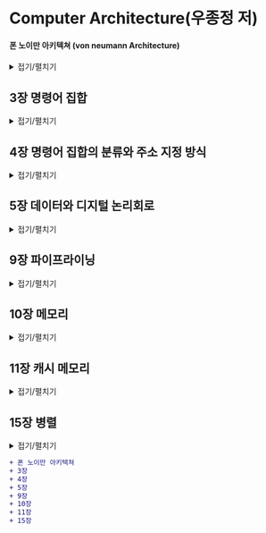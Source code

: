 Computer Architecture(우종정 저)
==========

#### 폰 노이만 아키텍쳐 (von neumann Architecture)
<details>
  <summary>접기/펼치기</summary>

ENIAC 개발 프로젝트의 고문 존 폰 노이만John von Neumann이 제안한 `프로그램 내장식 컴퓨터 stored program computer` 입니다. 컴퓨터 내부에 프로그램과 데이터를 저장하여 컴퓨터가 필요한 내용을 순서에 따라 인출하고 해독하도록 구성하였습니다.

<img src="https://upload.wikimedia.org/wikipedia/commons/thumb/e/e5/Von_Neumann_Architecture.svg/1920px-Von_Neumann_Architecture.svg.png" height = "300" width = "600">

[위키](https://ko.wikipedia.org/wiki/%ED%8F%B0_%EB%85%B8%EC%9D%B4%EB%A7%8C_%EA%B5%AC%EC%A1%B0)

</details>

## 3장 명령어 집합

<details>
  <summary>접기/펼치기</summary>
  
- 명령어는 CPU가 사용하는 언어이고, `명령어 집합 Instruction Set`은 특정 CPU를 위해 정의된 명령어 모음을 의미합니다. `명령어 집합 구조 Instruction Set Architecture`는 작성된 프로그램과 그 프로그램을 수행할 컴퓨터 하드웨어 사이의 인터페이스에 대한 정의 혹은 명세라고 볼 수 있습니다. 명령어 집합 구조는
  - 컴퓨터 하드웨어가 어떤 연산을 수행할 수 있고, 각 연산에 어떤 데이터가 필요한지를 명시합니다.
  - 사용할 수 있는 데이터의 표현 방식, 즉 `데이터 형식data type`을 명시합니다.
  - 데이터의 위치에 대한 정보를 알려주는 `주소 지정 방식addressing mode`을 명시합니다.

- 일반적으로 연산은 전송/처리/제어/입출력 연산으로 구분됩니다.
  - 전송 연산 : CPU 내의 레지스터와 메모리 사이에 데이터를 교환하는 적재 및 저장 연산입니다. `LDA`, `STA` 명령어가 이에 해당됩니다.
  - 처리 연산 : `산술 논리 장치 arithmetic logic unit(ALU)` 를 사용하여 데이터를 조작하는 연산입니다. 연산의 종류에 따라 일항/이항/삼항 연산자로 구분되며 `ADD`, `SUB`와 같은 명령어가 있습니다.
  - 제어 연산 : CPU의 제어장치가 프로그램의 실행 순서를 제어하는 연산입니다. 반복문/조건문/프로시저 등에서 명령을 비순차적으로 실행할 때 `무조건 분기 unconditional branch`, `조건 분기 conditional branch`, `프로시저 호출/복귀 cal proc/ret`, `인터럽트 interrupt` 을 활용하는 것을 예로 들 수 있습니다. `HLT`, `RET` 등의 명령어가 있습니다.
  - 입출력 연산 : CPU 내의 레지스터와 외부 장치 사이의 데이터 이동을 수행하는 연산입니다. 데이터를 전송하므로 전송 연산에 포함되기도 합니다.
  
- 대부분의 명령어는 3개의 피연산자 주소를 가지기 때문에 `3-주소 명령어`라고 합니다. `누산기 Accumulator(ACC)`를 사용하는 경우, 피연산자로 누산기를 명시할 필요가 없어서 근원지 피연산자 중의 하나만 명시하므로 `1-주소 명령어`가 됩니다. `스택stack`을 사용하는 명령어는 피연산자의 대한 위치를 명시할 필요가 없기 때문에 `0-주소 명령어`가 됩니다.
  - CPU 내부에 소규모 기억장치(누산기)를 포함한다면 폰노이만 병목에 발생하는 트래픽을 크게 감소시킬 수 있습니다. 반복적으로 사용되는 데이터를 위한 메모리 접근을 줄여주고, 명령어의 길이가 축소되어 명령어 인출을 위한 트래픽이 감소되기 때문입니다.

- CPU의 기본 구성은 다음과 같습니다.
  - 제어장치는 명령어를 해석하고 실행합니다. `프로그램 계수기 PC` 와 `명령어 레지스터 IR`가 여기 포함됩니다.
  - `산술 논리 장치 arithmetic logic unit(ALU)` 는 범용 연산을 수행합니다. `누산기 ACC`가 여기 포함됩니다. 
  - `프로그램 계수기 Program counter(PC)`는 다음에 실행할 명령어의 주소를 보관하는 레지스터입니다. 명령어를 인출한 후에 명령어 길이만큼 값을 장가시켜 다음 명령어를 가리킵니다. 조건/무조건 분기 명령어를 통해 프로그램의 흐름을 변경할 수 있습니다.
  - `명령어 레지스터 instruction register(IR)` 는 가장 최근에 인출한 명령어를 보관하는 레지스터입니다.
  - `누산기 Accumulator(ACC)` 는 데이터를 일시적으로 보관하는 레지스터입니다.
  - `메모리 주소 레지스터memory address register(MAR)` 은 CPU가 메모리에 접근하기 위해 참조하려는 데이터의 주소를 버퍼를 말합니다.
  - `메모리 버퍼 레지스터memory buffer register(MBR)` 은 프로세서가 메모리로부터 읽거나 메모리에 저장할 데이터 자체를 보관하기 위한 버퍼를 말합니다. `메모리 데이터 레지스터memory data register(MDR)` 이라고도 합니다.
  - cpu가 메모리의 데이터를 읽는 것을 `적재load`, 메모리에 데이터를 기록하는 것을 `저장store` 라고 합니다. cpu가 데이터를 적재하거나 저장할 때는 MAR 과 MBR을 사용합니다.

- `프로시저procedure` 는 프로그래밍 언어 또는 사용 방법에 따라 `서브루틴subroutine`, `함수function`, `메소드method`, `서브프로그램subprogram` 으로 불리기도 합니다. 프로시저는 특정 작업을 하나의 패키지처럼 수행하기 위한 일련의 명령어를 의미하며, 이때 명령어를 모듈화하여 사용합니다. 특정 작업이 필요한 곳이라면 어디에서든지 몇 번이라도 호출할 수 있습니다.
  - 프로그램의 중복된 코드를 줄이며, `코드 재사용률code reuse`을 높입니다.
  - 프로그램 구현의 상세 내역을 숨겨줍니다. 이를 통해 구현 내역을 추상화 시킬 수 있습니다.
  - 명령어 그룹을 프로시저의 이름으로 나타내기 때문에 프로그램의 의미를 쉽게 파악할 수 있습니다.
  - 프로시저를 호출할 때 `cal proc (proc : 프로시저 이름)` 과 같은 명령어를 사용하며 이때 `스택의 최상위Top of stack(TOS)`에 `복귀 주소 return address`를 저장합니다. 그 후 프로시저의 명령어를 전부 수행하면 `ret` 명령어를 통해 프로시저를 호출한 프로그램으로 복귀시킵니다.

</details>

## 4장 명령어 집합의 분류와 주소 지정 방식

<details>
  <summary>접기/펼치기</summary>
  
- 명령어 내부에 명시적으로 나타난 피연산자의 수에 따라 0-주소 명령어, 1-주소 명령어, 2-주소 명령어 등으로 분류합니다.
  - 0-주소 명령어는 스택 컴퓨터에서 사용됩니다. 연산자를 스택에 올려, 스택의 윗 부분의 값들을 피연산자로 활용합니다.
  - 1-주소 명령어는 누산기 컴퓨터에서 사용됩니다. 누산기의 값을 피연산자로 활용합니다.
  - 2-주소/ 3-주소 명령어는 범용 레지스터 컴퓨터에서 사용됩니다. 다수의 레지스터를 활용해 연산합니다.

- 범용 레지스터 컴퓨터 중에서 적재 명령어와 저장 명령어만 메모리에 접근할 수 있도록 제한하는 컴퓨터를 적재/저장 명령어 컴퓨터라고 합니다.
- 범용 레지스터 컴퓨터는 메모리 주소에 비해 짧은 레지스터 주소를 사용하므로 명령어의 길이가 축소되고, 또한 사용 빈도가 높은 데이터가 레지스터에 있기 때문에 메모리 트래픽이 줄어드는 효과가 큽니다.

- `워드word` 는 명령어와 데이터를 포함할 수 있는 메모리 구성 요소 중 하나이며 cpu에서 사용되는 고정 크기의 데이터 단위입니다.
- 주소 지정 단위는 아키텍처에 의해 직접 명시될 수 있는 정보의 최소 단위를 명시하며, 주소 해상도를 결정합니다. 메모리가 데이터를 담는 그릇의 집합이라고 한다면, 메모리 주소는 그릇에 붙이는 번호표이고, 주소지정 단위는 그릇의 크기를 뜻합니다.

- 메모리 정렬은 데이터와 명령어가 자신의 길이에 대한 배수의 주소에 위치하도록 강제하는 방식으로, 컴퓨터를 구현할 때 실행 속도를 높이기 위해 필요한 사항입니다.
  - 2바이트로 구성된 명령어와 데이터는 2의 배수로 시작되는 주소를 갖고
  - 4바이트로 구성된 명령어와 데이터는 4의 배수로 시작되는 주소를 갖도록 강제합니다.
- 엔디언은 하나의 워드에포함된 바이트를 배열하는 방법을 의미합니다. 빅 엔디언 방식은 큰 단위의 바이트가 앞자리에 위치하고, 리틀 엔디언 방식은 작은 단위의 바이트가 앞자리에 위치합니다.

- 주소 지정 방식은 명령어의 일부를 사용하여 데이터가 실제 위치한 유효 주소를 결정하는 방법입니다.
  - 즉치 주소 지정 방식/ 묵시 주소 지정 방식/ 레지스터 직접 주소 지정 방식/ 직접 주소 지정 방식 등으로 나뉘어 집니다.
  
- `RISC reduced instruction set computer` 구조는 자주 사용하는 소수의 명령어만을 명령어 집합에 포함하여 하나의 사이클에 실행시키는 방식의 아키텍쳐입니다.
  - RISC 구조의 명령어는 기계어에 가까운 구조로서 소프트웨어를 강조합니다.
  - 단순한 명령어는 하나의 사이클 내에서 실행할 수 있으며, 또한 짧은 사이클 시간도 허용하기 때문에 `파이프라인pipeline` 구현에 적합합니다.
  - 단순한 명령어는 `마이크로 명령어microinstruction`와 거의 일치하며 복잡한 명령어도 단순 명령어의 조합으로 구현합니다.
  - 짧은 사이클 시간을 가집니다. 단순 명령어를 실행하는 데이터 경로가 간단하므로 명령어 실행에 필요한 사이클 시간이 짧습니다.
  - 적재 저장 구조를 사용합니다.
  - 고정된 길이의 명령어/ 단순 명령어 형식은 명령어를 빠르게 해독할 수 있게 합니다.
  - 제한된 종류의 주소 지정 방식. 데이터의 유효 주소를 계산할 필요가 없거나 계산 속도를 향상시킵니다.
  - `하버드 아키텍쳐havard architecture`. 명령어와 데이터가 독립적인 경로를 사용하기 때문에 메모리 대역폭이 증가합니다.
    - 하버드 아키텍쳐는 명령어와 데이터가 사용하는 데이터 경로를 분리하는 구조입니다. 데이터와 명령어가 데이터 경로, 메모리를 공유하는 폰 노이만 아키텍쳐와는 대조되는 형식입니다.
      - 메모리를 2개로 분할하여 명령어와 별도의 메모리에 저장합니다.
      - cpu의 제어장치와 연산장치를 별도의 버스로 각각 연결하여 명령어와 데이터를 병렬로 인출합니다.
- `CISC complex instruction set computer` 구조는 강력하고 복잡한 명령어까지 명령어 집합에 포함하여 코드 밀도를 높이는 아키텍쳐입니다.
  - CISC 구조는 고급언어에 가까운 구조로서 하드웨어를 강조합니다.
  - 복잡한 명령어를 사용하기 위해 가변 명령어 형식을 활용할 수 밖에 없는 특징을 가집니다. 피연산자의 개수가 고정되지 않으며, 많은 종류의 주소 지정 방식을 동반하고, 명령어의 길이를 알 수 없습니다.
  - 복잡한 프로그램 제어는 제어장치의 구성과 `파이프라인pipeline` 구현에 영향을 끼쳐, CISC 같은 경우 복잡하고 강력한 명령어가 실행시간을 증가시킵니다.
  - 컴퓨터의 성능에 있어 최종적으로 고려해야 할 것은 `CPI cycle per instruction`나 사이클 시간이 아니라 애플리케이션 실행 시간입니다. 이에 대해서 CISC가 RISC에 대해 항상 비효율적이라고 볼 수 없으며 최근에는 RISC와 CISC을 범용적으로 사용하는 추세입니다.
  
| 구분 | RISC | CISC |
|:---: | :---: | :---: |
|명령어 형식 | 고정적 | 가변적 |
|명령어 종류 | 적음 | 많음|
|명령어 길이 | 고정적 | 가변적 |
|적재/저장 구조 | 사용 | 미사용 |
|주소 지정 방식 | 단순하고 소수 | 복잡하고 다수|
|회로 구성 | 단순함 | 복잡함|
|장점 | 구현 용이, 파이프라이닝에 효율적 적용 | 호환성 양호, 코드 밀도 양호|
|예 | MIPS, ARM, PowerPC | 인텔x86, DEC VAX 11/780 |

</details>

## 5장 데이터와 디지털 논리회로

<details>
  <summary>접기/펼치기</summary>

- 유부호 정수의 표현 방법은 부호-크기 방식, 2의 보수 방식, 1의 보수 방식, 초과 코드 방식 등이 있습니다.
  - 부호-크기 방식은 가장 왼쪽 비트를 부호비트로 사용하고 나머지 비트는 크기로 사용합니다. 왼쪽 비트가 0일때 양수 1일때 음수를 나타냅니다.
    - 부호 비트만 바꾸면 음수를 양수로, 양수를 음수로 변환할 수 있습니다.
  - 1의 보수 방식은 음수를 표현하기 위해 각 비트를 0과 1 사이에 상호 반전하는 것입니다.
  - 부호-크기 방식과 1의 보수 방식은 양수와 음수 사이의 변환이 쉽지만 0이 2개 존재합니다.
  - 2의 보수 방식은 음수를 표현할 때 1의 보수값에서 +1을 합니다. 양수와 음수 사이의 변환이 복잡하지만 0은 하나입니다.
    - 그런데 0에 대한 표현의 유일성이 범위의 대칭성보다 더 중요하기 때문에 대부분의 아키텍처는 2의 보수 방식을 사용한다.
    - 2의 보수는 부호-크기 방식이나 1의 보수 방식과 달리 (int)의 경우 -2^31 부터 +2^31 - 1 을 표현할 수 있습니다. 

##### 4비트 유부호 정수 표현 방식
| 10진수 | 부호-크기 | 2의 보수 | 1의 보수 |
|:---: | :---: | :---: | :---: |
|+7| 0111 | 0111 | 0111 |
|+6| 0110 | 0110 | 0110 |
|+5| 0101 | 0101 | 0101 |
|+4| 0100 | 0100 | 0100 |
|+3| 0011 | 0011 | 0011 |
|+2| 0010 | 0010 | 0010 |
|+1| 0001 | 0001 | 0001 |
|+0| 0000 | 0000 | 0000 |
|-0| 1000 | - | 1111 |
|-1| 1001 | 1111 | 1110 |
|-2| 1010 | 1110 | 1101 |
|-3| 1011 | 1101 | 1100 |
|-4| 1100 | 1100 | 1011 |
|-5| 1101 | 1011 | 1010 |
|-6| 1110 | 1010 | 1001 |
|-7| 1111 | 1001 | 1000 |
|-8| - | 1000 | - |

- IEEE-754 표준에서 float은 1개의 부호비트, 8개의 지수 비트, 23개의 가수 비트를 가집니다. (double의 경우 부호 1, 지수 11, 가수 52)
  - 가수 부분을 표현할 때, 가장 왼쪽의 숫자는 반드시 1 이므로 이 부분은 따로 비트로 표현하지 않습니다. 이를 잠복 비트(hidden bit)라고 합니다.
  - 부호 S, 가수 M, 지수 E 에 대하여 실수 값 V 는 : V = (-1)^S * (1.M) * 2^(E - 127)
    - 예를 들어 float : C0C0000 에 대해 S = 1, E = 10000001, M = 10000000000000000000000 => V = (-1)^1 * (1.M) * 2 ^ (129 - 127) = -1 * 1.5 * 2^2 = -6.0 (여기서 1.M은 비트표현)
    
- BCD 코드는 2진화 10진 코드라고 불리며 숫자, 알파벳, 특수 기호를 나타내기 위해 6비트로 구성된 코드입니다.
- ASCII 코드는 미국 정보 교환 표준 부호(American Standard Code for Information Interchange)의 줄임말이며 미국 국립표준연구소(ANSI american national standards institute) 가 제정한, 알파벳을 사용하는 대표적인 문자코드입니다.
- 유니코드는 ASCII 코드와 같은 8비트 코드는 영문자를 부호화하기에는 문제가 없지만 한글, 한자, 일본어등 다양한 문자를 표현하는데 가지는 한계를 극복하고자 등장하였습니다.
  - 다국적 문자체계를 표현하기 위해 16비트 체계로 구성한 코드로서 만국 공통의 국제 문자 부호 체계(UCS universal Code System)을 의미합니다.

</details>

## 9장 파이프라이닝

<details>
  <summary>접기/펼치기</summary>

- `파이프라이닝pipelining` 은 명령어 처리 동작을 단계별로 나누고 이를 중첩적으로 수행함으로써 성능을 향상시키는 컴퓨터 기술입니다. 데이터 경로를 여러 단계로 분할하여 명령어가 수행할 작업을 병행 처리합니다.

- 파이프라이닝 기법에서는 다수의 명령어가 동시에 실행되기 때문에 임의의 단계에서 실행 중인 명령어가 다른 단계의 자원을 사용할 수 없습니다.
- 파이프라인이 이상적인 성능 향상을 도모하려면 무시할 수 있을 정도로 작은 래치 지연 시간, 충분한 데이터, 동일한 크기의 파이프라는 조건을 만족해야 하며, 명령어나 데이터 사이의 의존성에 의한 해저드가 없어야 합니다.

- 해저드는 명령어나 데이터가 준비되지 않아서 파이프라인을 멈춰야 하거나 새로운 명령어를 파이프라인에 투입할 경우 잘못된 결과가 초래되는 모든 상황이나 조건을 뜻합니다.
  - 해저드는 크게 구조적 해저드, 데이터 해저드, 명령어 해저드로 구분됩니다.
  - `구조적 해저드structural hazard`는 파이프라인에서 실행 중인 2개 이상의 명령어가 동일한 하드웨어 자원을 동시에 필요로 하여 파이프라인을 멈춰야 하는 상황을 뜻합니다. `자원 해저드resource hazard` 라고도 합니다.
  - `데이터 해저드 data hazard`는 연산할 데이터가 준비되지 않아서 파이프라인을 멈춰야 하는 모든 상황이나 조건을 뜻합니다. `데이터 종속data dependency`이라고도 합니다.
    - 쓰기 후 읽기(RAW read after write), 읽기 후 쓰기(WAR write after read), 쓰기 후 쓰기(WAW write after write) 로 구분됩니다.
    - 주로 선행 명령어나 후행 명령어의 동작에 의해 데이터가 갱신되고 이후 갱신된 데이터를 읽을 때 문제가 발생하는 상황을 일컫습니다.
  - `명령어 해저드instruction hazard`는 실행할 명령어가 결정되지 않았거나 준비되지 않아서 파이프라인을 멈춰야 하는 상황이나 조건으로 `분기 해저드branch hazard`, `제어 해저드control hazard`라고도 합니다.
  - 해저드를 해결하기 위한 방법으로 `전방 전달forwarding`, `지연 적재 delayed slot`, `지연 분기delayed branch`, `분기 예측branch prediction`등 을 활용합니다.

</details>

## 10장 메모리

<details>
  <summary>접기/펼치기</summary>

- `메인 메모리main memory`란 명령어 집합에 의해 정의된 메모리로서 **실행될 프로그램과 데이터가 머무는 장소**를 의미합니다.
  - Cpu 와 메모리는 물리적으로 메인보드의 `노스브리지north bridge`를 통해 서로 연결됩니다. 논리적으로는 주소버스와 데이터버스에 의해 연결되었다고 볼 수 있습니다.
  - 메모리로는 주로 DRAM이 사용되며, CPU는 `메모리 버퍼 레지스터 MBR memory buffer register`와 `메모리 주소 레지스터 MAR memory address register` 를 사용하여 메모리와 데이터를 교환합니다.

- 최대 메모리 용량은 주소 지정 기법에 달려 있습니다. 16비트 주소를 사용하는 컴퓨터의 최대 메모리 용량은 2^16 = 64K 이며, 32비트의 경우 4G 입니다.
- 데이터 버스는 일반적으로 컴퓨터가 사용하는 워드의 크기, 즉 메모리에 접근할 때마다 CPU 사이에 이동하는 데이터의 크기를 결정합니다.
  - 예를 들어, 데이터버스가 16비트라면 워드의 크기도 16비트이며 데이터버스가 32비트이면 워드의 크기도 32비트입니다.
  
- 메모리 지연 시간에는 메모리 접근 시간과 메모리 사이클 시간이 있습니다. 
  - `메모리 접근 시간memory access time`은 데이터 요청부터 데이터 도착까지의 시간입니다
  - `메모리 사이클 시간memory cycle time`은 연속된 데이터 2개의 읽기/쓰기 요청에 대한 시간 간격입니다.
  
- `RAM random access memory`는 `DRAM dynamic random access memory`과 `SRAM static random access meemory` 두 종류로 나누어 집니다.
  - DRAM의 경우 메모리 셀은 시간이 지남에 따라 누전되어 데이터가 사라지므로 데이터 유실을 막으려면 DRAM을 주기적으로 재충전해야 합니다.
  - RAM은 휘발성 메모리이므로 데이터를 유지하려면 전원이 필요합니다.

| 구분 | DRAM | SRAM |
|:---: | :---: | :---: |
|속도|느림|빠름|
|비트당 가격|저렴|비쌈|
|밀도|높음|낮음|
|전력 소모|적음|많음|
|재충전|필요 | 불필요|
|용도|메인 메모리|캐시|

- 메모리는 일반적으로 메모리 셀의 이차원 배열로 구성됩니다.
  - n 비트 주소와 m 비트 데이터를 가진 메모리 배열은 행이 2^n 개, 열이 m 개이므로, 2^n * m DRAM 이라고 합니다.
  
- `ROM read only memory`은 기본적으로 한 번 기록하면 데이터를 변경할 수 없는 메모리이지만, 데이터를 삭제하거나 기록할 수 있는 `PROM programmable ROM`, `EPROM erasable PROM`, `EEPROM electically erasable PROM` 등 다양한 변종이 있습니다.
  - RAM과 달리 비휘발성 메모리이므로 컴퓨터의 기본 구성에 대한 정보나 초기화 루틴, 부팅 프로그램의 경우 ROM 에 저장됩니다.
  
- 프로그램은 주소 공간의 일부에서 일정한 시간 동안 그룹 형태로 참조되는 경향이 있습니다. 이를 `지역성의 원리 principle of locality` 혹은 `참조의 지역성 locality of references`라 하며 두 가지 종류가 있습니다.
  - `시간적 지역성 temporal locality` 는 최근의 참조된 명령어나 데이터가 가까운 미래에 다시 참조되는 경향을 말합니다.
  - `공간적 지역성 spatial locality` 는 최근의 참조된 명령어나 데이터의 이웃이 가까운 미래에 참조되는 경향을 말합니다.
    - 예를 들어 특정 컨테이너 자료구조를 순회하는 경우 공간적 지역성이 나타납니다.

- 컴퓨터 메인 메모리로 사용되는 DRAM의 성능은 많이 향상되었지만, CPU의 빠른 속도를 따라가지 못하고 있습니다. 이런 CPU와 메모리의 속도 차이를 극보하기 위해 `계층적 메모리hierarchical memory` 시스템이 고안되었습니다.
  - 소용량의 속도가 빠른 메모리는 cpu에 가깝게 배치하고, 느리지만 대용량의 메모리를 cpu에 멀리 배치한 계층 구조입니다.
  - 메모리 계층 구조의 궁극적인 목적은 유효 접근 시간을 줄이는 것입니다. 

| 구분 | 레지스터 | 캐시 메모리 | 메모리 | 보조 기억 장치 |
|:---: | :---: | :---: | :---: | :---: |
| 전형적인 용량 | < 1KB | < 16MB | < 16GB | > 100GB |
| 구현 기술 | 다중 포트를 가진 맞춤 메모리, CMOS | 온칩이나 오프칩 CMOS 또는 SRAM | DRAM | 자기디스크, SSD |
| 접근 시간(ns) | 0.15 ~ 0.30 | 0.5 ~ 15 | 30 ~ 200 | 5,000,000 |
| 대역폭(MB/s) | 100.000 ~ 1.000.000 | 10.000 ~ 40.000 | 5.000 ~ 20.000 | 50 ~ 500 |
| 관리 | 컴파일러 | 하드웨어 | 운영체제 | 운영체제 또는 조작원 |

</details>

## 11장 캐시 메모리

<details>
  <summary>접기/펼치기</summary>

- 메인 메모리는 cpu에 비해 속도가 매우 느리기 때문에 메모리에 접근할 때마다 cpu를 효율적으로 사용할 수 없습니다. 이런 점을 보완하고자 cpu와 메모리 사이의 속도 차이를 줄이기 위해 고속 메모리인 `캐시 메모리 cache memory`를 완충 장치로 사용합니다. 
  - 캐시 메모리는 cpu와 메모리 사이의 속도 차이를 줄이기 위한 고속 메모리로 컴퓨터의 기능과는 관계가 없고 성능에만 영향을 미칩니다.
  - 일반적으로 컴퓨터 시스템은 캐시 메모리를 조작할 수 있는 명령어를 프로그래머에게 제공하지 않습니다.

- 캐시 메모리를 포함하는 컴퓨터 시스템의 경우, 메모리에 접근할 때 먼저 캐시에 접근하여 원하는 명령어나 데이터의 존재 여부를 확인합니다.
  - 이때 원하는 항목이 캐시에 있다면 `적중hit`, 없다면 `실패miss`라고 합니다.
  - 캐시의`적중률hit ratio`은 요청한 데이터를 캐시에서 찾을 확률을 의미합니다. `캐시 적중 횟수 / 전체 메모리 참조 횟수` 로 정의합니다.

- 캐시는 메모리보다 용량이 작기 때문에 다수의 메모리 블록이 동일한 캐시 블록에 사상됩니다. 따라서 메모리 블록을 캐시 속에 어떻게 배치하는지에 관한 전략도 중요합니다.
  - 블록 사상 방식은 캐시 블록과 메모리 블록을 대응시키는 방식으로 직접 사상, 완전 연관 사상, 집합 연관 사상 등이 있습니다.
  - 블록 교체 방식은 캐시 실패가 발생하고 캐시 메모리에 적절한 빈 블록이 없을 때 사용 중인 캐시 블록 가운데 어느 것을 교체할지를 결정하는 방식입니다.
    - 무작위, 선입선출, 최소 최근 사용 방식 등이 있습니다.
  - 블록 갱신 방식은 캐시 메모리의 데이터가 수정되었을 때 대응하는 메모리 블록에 대한 갱신 시점을 결정하며, 즉시 쓰기와 나중 쓰기 등이 있습니다.

</details>

## 15장 병렬 

<details>
  <summary>접기/펼치기</summary>

- 단일 프로세서를 활용하는 구조의 경우, 아래와 같은 한계점을 지닙니다.
  - 병행적으로 수행될 명령어의 개수를 증가시키는 것은 프로세서의 내부 회로를 복잡하게 만들고 발열을 초래하므로 집적회로에 대한 공정상의 문제가 발생합니다.
  - 클록 속도를 높이면 전력 소모량이 많아져서 발열을 초래하므로 집적회로에 대한 공정상의 문제가 발생합니다.
  - 트랜지스터 사이에 이동하는 전자의 속도가 `RC 지연resistance capacitance delay`, 즉 저항과 커패시턴스capacitance에 의해 제한됩니다. 
    - 프로세스의 성능을 개선하기 위해 칩 밀도를 높이면 저항과 커패시턴스가 증가하므로 오히려 성능이 떨어질 수 있습니다.

- 병령 처리는 다수의 프로그램이나 하나의 프로그램에서 분할된 다수의 프로그램 조각을 다수의 프로세서에 분산 실행함으로써 처리 속도를 향상하는 기술입니다.
  - 전력은 전압의 제곱에 비례하기 때문에 2개의 저전압 프로세서가 1개의 고전압 프로세서보다 전력 소모량이 적습니다. 따라서 병렬 처리는 전력 소모를 줄입니다.
  
- n개의 프로세서를 사용하여 병렬로 처리하면 이론상 최대 n배까지 성능을 향상시킬 수 있지만 아래와 같은 한계점으로 인해 실제 n배까지의 성능 향상은 어렵습니다.
  - 프로그램의 분할 - 병렬 처리를 위해 프로그램의 모든 부분을 분할할 수 있는 것은 아닙니다. 일반적으로 프로그램은 순차적으로 처리해야 할 많은 부분을 포함하는데 프로세스의 이용률을 극대화하려면 순차적으로 처리할 부분을 최소화할 수 있는 병렬 알고리즘이 필요합니다.
  - 분할된 프로그램을 프로세서에 배정하는 스케쥴링 - 독립적으로 실행될 수 있는 작업도 존재하지만, 어떤 작업은 다른 작업이 시작되기 전에 완료되어야 합니다. 또한 대부분의 프로그램 조각을 일부 프로세서가 처리한다면 병렬 처리 효과를 얻기 힘듭니다.
  - 공유 자원의 경합에 대한 중재 및 공유 데이터의 동기화 - 분할된 문제를 다수의 프로세서가 동시에 처리하려면 흔히 프로세서 사이에 데이터를 공유하거나 교환해야 합니다. 이 경우 다수의 프로세서가 공유 자원에 동시에 접근하려는 상황에 대비한 매커니즘이 필요합니다.
  
- Flynn 분류법은 2개의 다른 독립적인 개념인 `명령어 스트림instruction stream`과 `데이터 스트림data stream`을 기준으로 컴퓨터를 분류합니다.
  - 명령어 스트림은 컴퓨터에 의해 수행되는 연속적인 명령어 그룹을 의미하고, 데이터 스트림은 명령어 스트림에 의해 호출되는 연속적인 데이터 그룹을 의미합니다.
  
- Flynn 분류법은 두 가지 스트림에 대한 구조를 네 가지 경우로 분류합니다.
  - `단일 명령어 스트림 단일 데이터 스트림 SISD single instruction stream/single data stream` 구조
    - 하나의 명령어가 하나의 데이터를 한 번에 처리하는 컴퓨터 시스템 구조를 말합니다. 단일 프로세서를 가진 폰노이만 구조가 여기 해당됩니다.
    - SISD 구조는 파이프라이닝이나 슈퍼스칼라와 같은 방법으로 성능을 향상할 수 있습니다.
  - `단일 명령어 스트림 다중 데이터 스트림 SIMD single instruction stream/multiple data stream` 구조
    - 하나의 명령어가 다수의 데이터를 동시에 처리하는 컴퓨터 시스템 구조를 말합니다.
    - 하나의 제어장치와 다수의 처리장치로 구성되며, 배열 프로세서나 벡터 프로세서가 여기에 해당됩니다.
  - `다중 명령어 스트림 단일 데이터 스트림 MISD multiple instruction stream/single data stream` 구조
    - 다수의 명령어 스트림이 하나의 데이터를 처리하는 컴퓨터 시스템을 말합니다. MISD 구조는 아직까지 구현되지 않았으며 실용적인 측면에서 존재하기 어렵습니다.
  - `다중 명령어 스트림 다중 데이터 스트림 MIMD multiple instruction stream/multiple data stream` 구조
    - 다수의 명령어 스트림이 다수의 데이터를 처리하는  컴퓨터 시스템 구조를 말합니다.
    - MIMD 구조는 매우 광범위하고 대부분의 병렬 처리가 여기 속합니다. SIMD 구조보다 설계가 복잡하지만 융통성이 큰 MIMD 구조의 모든 프로세서는 상호 연결망(IN interconnection network)으로 연결됩니다.
    - MIMD 구조는 프로세서-메모리 인터페이스 수준에서 구현된 `다중 프로세서 시스템 multiprocessor system`과 시스템 수준에서 구현된 `다중 컴퓨터 시스템multi-computer system` 등이 있습니다. 다중 프로세서 시스템은 다수의 cpu를 가진 하나의 컴퓨터이지만, 다중 컴퓨터 시스템은 다수의 컴퓨터로 구성됩니다.
    
- SIMS 방식의 대표적인 예로 벡터 프로세서와 GPU가 있습니다. 벡터 프로세서는 호스트 컴퓨터로부터 행렬 연산과 같은 대규모 연산 작업을 의뢰받아 고속으로 처리하는 보조 프로세서로 사용됩니다. GPU는 그래픽 작업을 수행하는 데 특화된 프로세서입니다.

- 다중 프로세서 시스템은 다수의 프로세서가 시스템 메모리나 주변장치의 일부 혹은 전부를 공유합니다. 프로세서 상의 상호작용 정도가 높기 때문에 `강결합 시스템tightly coupled system`, `밀결합 시스템` 이라고 합니다.
  - 모든 프로세서에 단일 메모리 주소 공간을 제공하며 메모리를 공유하기 때문에 모든 프로세서가 적재 및 저장 명령을 통해 메모리의 어디에든 접근할 수 있습니다.
  - 또한 메모리 모듈을 공유하므로 `공유 메모리 다중 프로세서 shared memory multiprocessor` 라고도 합니다.
  - 프로세서 사이의 데이터 교환 매커니즘이 필요 없습니다.
  - 프로그램 실행 중에 프로세서에 작업을 균등하게 분배할 수 있으므로 프로세서의 이용률을 극대화할 수 있습니다.
  - 모든 프로세서가 단일 주소 공간을 사용하므로 기존 프로그램을 병렬 처리에 쉽게 활용할 수 있습니다.
  - 프로세서와 메모리 모듈 사이의 통신량이 많으면 프로세서 - 메모리 상호 연결망에 과도한 트래픽이 발생할 수 있습니다. 따라서 대역폭이 높은 상호 연결망이 아니라면 병목 현상이 나타날 수 있습니다.
  - 다수의 프로세서가 동일한 영역의 메모리에 동시에 접근할 경우 충돌이 발생할 수 있습니다. 특히 많은 프로세서가 연속적으로 접근해야 할 데이터가 있다면 성능이 크게 저하될 수 있습니다.

- 다중 컴퓨터 시스템은 `약결합 시스템loosely coupled system`, 소결합 시스템 이라고도 합니다.
  - 메모리 모듈을 공유하지 않고 별도로 가지고 있으므로 `분산 메모리 컴퓨터 distributed memory computer 시스템` 이라고도 합니다. 오늘날에는 다중 컴퓨터 시스템 방식으로 `클러스터cluster`가 널리 사용되고 있습니다.
  - 다중 컴퓨터 시스템은 지리적으로 분산될 수 있는 다수의 독립된autonomous 컴퓨터로 구성되며, 각 프로세서는 자신의 지역 메모리와 주변장치를 가지고 있습니다. 공유하는 메모리가 없어 다른 프로세서의 메모리에는 접근할 수 없습니다.
  - 다중 프로세서 시스템에 비해 아래의 장점을 가집니다.
    - 버스 경합이 거의 없습니다. 각 프로세서가 다른 프로세서의 간섭 없이 자신의 지역 메모리를 충분한 대역폭으로 사용할 수 있기 때문입니다.
    - 공유 버스가 없으므로 노드의 개수에 대한 제한이 없습니다. 따라서 시스템의 크기가 노드를 연결하는 상호 연결망에 좌우됩니다.
    - 다른 프로세서의 지역 메모리를 수정할 수 없으므로 캐시 일관성 문제에서 자유롭습니다.
  - 그러나 프로세서 사이의 통신이 매우 복잡할 경우 단점이 있습니다.
    - 다른 프로세서의 메모리에 있는 데이터가 필요하면 다른 프로세서와 메시지를 통해 교환해야 하므로 빈번한 메시지 교환이 발생할 경우 성능이 떨어질 수 있습니다.
    - 상호 메시지를 교환하는 독립적인 태스크의 집합으로 프로그램을 구성해야 하므로 프로그래밍에 대한 부담이 큽니다.

</details>

```diff
+ 폰 노이만 아키텍쳐
+ 3장
+ 4장
+ 5장
+ 9장
+ 10장
+ 11장
+ 15장
```

